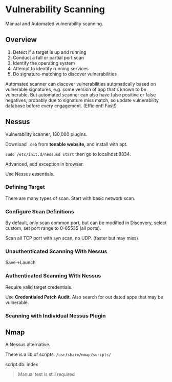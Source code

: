 # Vulnerability Scanning

Manual and Automated vulnerability scanning.

## Overview

1. Detect if a target is up and running
2. Conduct a full or partial port scan
3. Identify the operating system
4. Attempt to identify running services
5. Do signature-matching to discover vulnerabilities

Automated scanner can discover vulnerabilities automatically based on vulnerable signatures, e.g. some version of app that's known to be vulnerable. But automated scanner can also have false positive or false negatives, probably due to signature miss match, so update vulnerability database before every engagement. (Efficient! Fast!)

## Nessus

Vulnerability scanner, 130,000 plugins.

Download `.deb` from **tenable website**, and install with apt.

`sudo /etc/init.d/nessusd start`  then go to localhost:8834.

Advanced, add exception in browser.

Use Nessus essentials.

### Defining Target

There are many types of scan. Start with basic network scan.

### Configure Scan Definitions

By default, only scan common port, but can be modified in Discovery, select custom, set port range to 0-65535 (all ports).

Scan all TCP port with syn scan, no UDP. (faster but may miss)

### Unauthenticated Scanning With Nessus

Save->Launch

### Authenticated Scanning With Nessus

Require valid target credentials.

Use **Credentialed Patch Audit**. Also search for out dated apps that may be vulnerable.



### Scanning with Individual Nessus Plugin





## Nmap

A Nessus alternative.

There is a lib of scripts. `/usr/share/nmap/scripts/`

script.db: index



> Manual test is still required